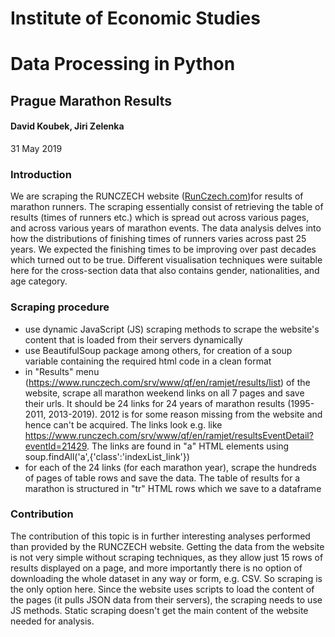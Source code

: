 # Institute of Economic Studies
# Data Processing in Python
## Prague Marathon Results
#### David Koubek, Jiri Zelenka
31 May 2019

### Introduction
We are scraping the RUNCZECH website ([RunCzech.com](https://www.runczech.com/))for results of marathon runners. The scraping essentially consist of retrieving the table of results (times of runners etc.) which is spread out across various pages, and across various years of marathon events. The data analysis delves into how the distributions of finishing times of runners varies across past 25 years. We expected the finishing times to be improving over past decades which turned out to be true. Different visualisation techniques were suitable here for the cross-section data that also contains gender, nationalities, and age category.

### Scraping procedure
 - use dynamic JavaScript (JS) scraping methods to scrape the website's content that is loaded from their servers dynamically
 - use BeautifulSoup package among others, for creation of a soup variable containing the required html code in a clean format
 - in "Results" menu (https://www.runczech.com/srv/www/qf/en/ramjet/results/list) of the website, scrape all marathon weekend links on all 7 pages and save their urls. It should be 24 links for 24 years of marathon results (1995-2011, 2013-2019). 2012 is for some reason missing from the website and hence can't be acquired. The links look e.g. like https://www.runczech.com/srv/www/qf/en/ramjet/resultsEventDetail?eventId=21429. The links are found in "a" HTML elements using soup.findAll('a',{'class':'indexList_link'})
 - for each of the 24 links (for each marathon year), scrape the hundreds of pages of table rows and save the data. The table of results for a marathon is structured in "tr" HTML rows which we save to a dataframe
 
### Contribution
The contribution of this topic is in further interesting analyses performed than provided by the RUNCZECH website. Getting the data from the website is not very simple without scraping techniques, as they allow just 15 rows of results displayed on a page, and more importantly there is no option of downloading the whole dataset in any way or form, e.g. CSV. So scraping is the only option here. Since the website uses scripts to load the content of the pages (it pulls JSON data from their servers), the scraping needs to use JS methods. Static scraping doesn't get the main content of the website needed for analysis.